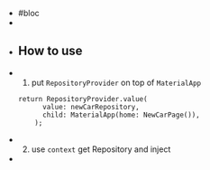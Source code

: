 - #bloc
-
- ## How to use
- 1. put `RepositoryProvider` on top of `MaterialApp`
  ```
  return RepositoryProvider.value(
        value: newCarRepository,
        child: MaterialApp(home: NewCarPage()),
      );
  ```
- 2. use `context` get Repository and inject
-